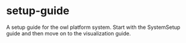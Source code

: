 setup-guide
===========

A setup guide for the owl platform system. Start with the SystemSetup guide and then move on to the visualization guide.
